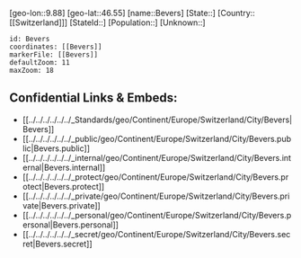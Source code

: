 ﻿---
location: [46.55,9.88]
mapzoom: [7,12] 
mapmarker: city 
type: City
tags:
- geo/City


SpocWebEntityId: 29163
isDeleted: false
confidential: public

---
[geo-lon::9.88]
[geo-lat::46.55]
[name::Bevers]
[State::]
[Country::[[Switzerland]]]
[StateId::]
[Population::]
[Unknown::]


```leaflet
id: Bevers
coordinates: [[Bevers]]
markerFile: [[Bevers]]
defaultZoom: 11 
maxZoom: 18
```


## Confidential Links & Embeds: 
- [[../../../../../../_Standards/geo/Continent/Europe/Switzerland/City/Bevers|Bevers]] 
- [[../../../../../../_public/geo/Continent/Europe/Switzerland/City/Bevers.public|Bevers.public]] 
- [[../../../../../../_internal/geo/Continent/Europe/Switzerland/City/Bevers.internal|Bevers.internal]] 
- [[../../../../../../_protect/geo/Continent/Europe/Switzerland/City/Bevers.protect|Bevers.protect]] 
- [[../../../../../../_private/geo/Continent/Europe/Switzerland/City/Bevers.private|Bevers.private]] 
- [[../../../../../../_personal/geo/Continent/Europe/Switzerland/City/Bevers.personal|Bevers.personal]] 
- [[../../../../../../_secret/geo/Continent/Europe/Switzerland/City/Bevers.secret|Bevers.secret]] 

